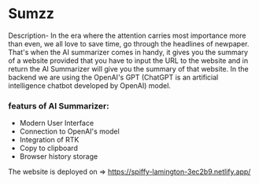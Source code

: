 # Sumzz

Description- In the era where the attention carries most importance more than even, we all love to save time, go through the headlines of newpaper. That's when the AI summarizer comes in handy, it gives you the summary of a website provided that you have to input the URL to the website and in return the AI Summarizer will give you the summary of that website.
In the backend we are using the OpenAI's GPT (ChatGPT is an artificial intelligence chatbot developed by OpenAI) model.
 

 
 ### featurs of AI Summarizer: 
 - Modern User Interface
 - Connection to OpenAI's model
 - Integration of RTK
 - Copy to clipboard
 - Browser history storage
 
 
 
 The website is deployed on => https://spiffy-lamington-3ec2b9.netlify.app/
